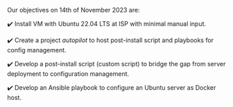 Our objectives on 14th of November 2023 are:

:heavy_check_mark: Install VM with Ubuntu 22.04 LTS at ISP with minimal manual input.

:heavy_check_mark: Create a project *autopilot* to host post-install script and playbooks for config management.

:heavy_check_mark: Develop a post-install script (custom script) to bridge the gap from server deployment to configuration management.

:heavy_check_mark: Develop an Ansible playbook to configure an Ubuntu server as Docker host.
